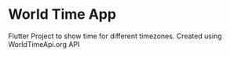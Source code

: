 # World Time App
 Flutter Project to show time for different timezones. Created using WorldTimeApi.org API

